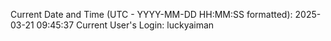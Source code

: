 Current Date and Time (UTC - YYYY-MM-DD HH:MM:SS formatted): 2025-03-21 09:45:37
Current User's Login: luckyaiman
